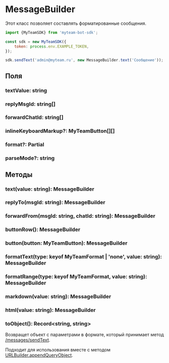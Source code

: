 # MessageBuilder

Этот класс позволяет составлять форматированные сообщения.

```javascript
import {MyTeamSDK} from 'myteam-bot-sdk';

const sdk = new MyTeamSDK({
	token: process.env.EXAMPLE_TOKEN,
});

sdk.sendText('admin@myteam.ru', new MessageBuilder.text('Сообщение'));
```

## Поля

### textValue: string

### replyMsgId: string[]

### forwardChatId: string[]

### inlineKeyboardMarkup?: MyTeamButton[][]

### format?: Partial<MyTeamFormat>

### parseMode?: string

## Методы

### text(value: string): MessageBuilder

### replyTo(msgId: string): MessageBuilder

### forwardFrom(msgId: string, chatId: string): MessageBuilder

### buttonRow(): MessageBuilder

### button(button: MyTeamButton): MessageBuilder

### formatText(type: keyof MyTeamFormat | 'none', value: string): MessageBuilder

### formatRange(type: keyof MyTeamFormat, value: string): MessageBuilder

### markdown(value: string): MessageBuilder

### html(value: string): MessageBuilder

### toObject(): Record<string, string>
Возвращет объект с параметрами в формате, который принимает метод
[/messages/sendText](https://myteam.mail.ru/botapi/#/messages/get_messages_sendText).

Подходит для использования вместе с методом
[URLBuilder.appendQueryObject](classes/URLBuilder?id=appendqueryobjectvalue-recordltstring-number-string-numbergt-urlbuilder).
